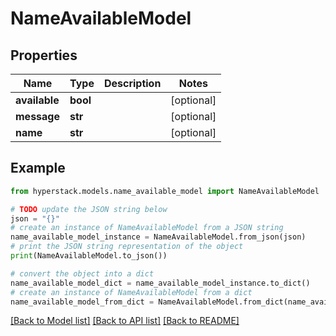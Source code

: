 # NameAvailableModel


## Properties

Name | Type | Description | Notes
------------ | ------------- | ------------- | -------------
**available** | **bool** |  | [optional] 
**message** | **str** |  | [optional] 
**name** | **str** |  | [optional] 

## Example

```python
from hyperstack.models.name_available_model import NameAvailableModel

# TODO update the JSON string below
json = "{}"
# create an instance of NameAvailableModel from a JSON string
name_available_model_instance = NameAvailableModel.from_json(json)
# print the JSON string representation of the object
print(NameAvailableModel.to_json())

# convert the object into a dict
name_available_model_dict = name_available_model_instance.to_dict()
# create an instance of NameAvailableModel from a dict
name_available_model_from_dict = NameAvailableModel.from_dict(name_available_model_dict)
```
[[Back to Model list]](../README.md#documentation-for-models) [[Back to API list]](../README.md#documentation-for-api-endpoints) [[Back to README]](../README.md)


